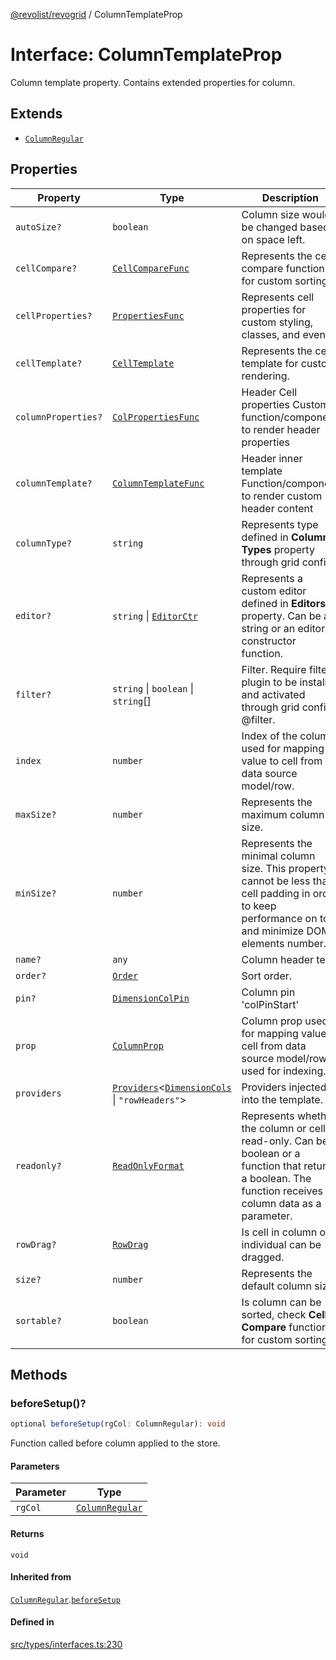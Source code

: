[@revolist/revogrid](README.md) / ColumnTemplateProp

# Interface: ColumnTemplateProp

Column template property.
Contains extended properties for column.

## Extends

- [`ColumnRegular`](Interface.ColumnRegular.md)

## Properties

| Property | Type | Description | Inherited from | Defined in |
| ------ | ------ | ------ | ------ | ------ |
| `autoSize?` | `boolean` | Column size would be changed based on space left. | [`ColumnRegular`](Interface.ColumnRegular.md).`autoSize` | [src/types/interfaces.ts:206](https://github.com/revolist/revogrid/blob/39cfd614966a26ee6ce63b18984e6b24b2874cc5/src/types/interfaces.ts#L206) |
| `cellCompare?` | [`CellCompareFunc`](TypeAlias.CellCompareFunc.md) | Represents the cell compare function for custom sorting. | [`ColumnRegular`](Interface.ColumnRegular.md).`cellCompare` | [src/types/interfaces.ts:178](https://github.com/revolist/revogrid/blob/39cfd614966a26ee6ce63b18984e6b24b2874cc5/src/types/interfaces.ts#L178) |
| `cellProperties?` | [`PropertiesFunc`](TypeAlias.PropertiesFunc.md) | Represents cell properties for custom styling, classes, and events. | [`ColumnRegular`](Interface.ColumnRegular.md).`cellProperties` | [src/types/interfaces.ts:170](https://github.com/revolist/revogrid/blob/39cfd614966a26ee6ce63b18984e6b24b2874cc5/src/types/interfaces.ts#L170) |
| `cellTemplate?` | [`CellTemplate`](Interface.CellTemplate.md) | Represents the cell template for custom rendering. | [`ColumnRegular`](Interface.ColumnRegular.md).`cellTemplate` | [src/types/interfaces.ts:174](https://github.com/revolist/revogrid/blob/39cfd614966a26ee6ce63b18984e6b24b2874cc5/src/types/interfaces.ts#L174) |
| `columnProperties?` | [`ColPropertiesFunc`](TypeAlias.ColPropertiesFunc.md) | Header Cell properties Custom function/component to render header properties | [`ColumnRegular`](Interface.ColumnRegular.md).`columnProperties` | [src/types/interfaces.ts:113](https://github.com/revolist/revogrid/blob/39cfd614966a26ee6ce63b18984e6b24b2874cc5/src/types/interfaces.ts#L113) |
| `columnTemplate?` | [`ColumnTemplateFunc`](TypeAlias.ColumnTemplateFunc.md) | Header inner template Function/component to render custom header content | [`ColumnRegular`](Interface.ColumnRegular.md).`columnTemplate` | [src/types/interfaces.ts:108](https://github.com/revolist/revogrid/blob/39cfd614966a26ee6ce63b18984e6b24b2874cc5/src/types/interfaces.ts#L108) |
| `columnType?` | `string` | Represents type defined in **Column Types** property through grid config. | [`ColumnRegular`](Interface.ColumnRegular.md).`columnType` | [src/types/interfaces.ts:226](https://github.com/revolist/revogrid/blob/39cfd614966a26ee6ce63b18984e6b24b2874cc5/src/types/interfaces.ts#L226) |
| `editor?` | `string` \| [`EditorCtr`](TypeAlias.EditorCtr.md) | Represents a custom editor defined in **Editors** property. Can be a string or an editor constructor function. | [`ColumnRegular`](Interface.ColumnRegular.md).`editor` | [src/types/interfaces.ts:166](https://github.com/revolist/revogrid/blob/39cfd614966a26ee6ce63b18984e6b24b2874cc5/src/types/interfaces.ts#L166) |
| `filter?` | `string` \| `boolean` \| `string`[] | Filter. Require filter plugin to be installed and activated through grid config @filter. | [`ColumnRegular`](Interface.ColumnRegular.md).`filter` | [src/types/interfaces.ts:210](https://github.com/revolist/revogrid/blob/39cfd614966a26ee6ce63b18984e6b24b2874cc5/src/types/interfaces.ts#L210) |
| `index` | `number` | Index of the column, used for mapping value to cell from data source model/row. | - | [src/types/interfaces.ts:250](https://github.com/revolist/revogrid/blob/39cfd614966a26ee6ce63b18984e6b24b2874cc5/src/types/interfaces.ts#L250) |
| `maxSize?` | `number` | Represents the maximum column size. | [`ColumnRegular`](Interface.ColumnRegular.md).`maxSize` | [src/types/interfaces.ts:161](https://github.com/revolist/revogrid/blob/39cfd614966a26ee6ce63b18984e6b24b2874cc5/src/types/interfaces.ts#L161) |
| `minSize?` | `number` | Represents the minimal column size. This property cannot be less than cell padding in order to keep performance on top and minimize DOM elements number. | [`ColumnRegular`](Interface.ColumnRegular.md).`minSize` | [src/types/interfaces.ts:157](https://github.com/revolist/revogrid/blob/39cfd614966a26ee6ce63b18984e6b24b2874cc5/src/types/interfaces.ts#L157) |
| `name?` | `any` | Column header text. | [`ColumnRegular`](Interface.ColumnRegular.md).`name` | [src/types/interfaces.ts:202](https://github.com/revolist/revogrid/blob/39cfd614966a26ee6ce63b18984e6b24b2874cc5/src/types/interfaces.ts#L202) |
| `order?` | [`Order`](TypeAlias.Order.md) | Sort order. | [`ColumnRegular`](Interface.ColumnRegular.md).`order` | [src/types/interfaces.ts:218](https://github.com/revolist/revogrid/blob/39cfd614966a26ee6ce63b18984e6b24b2874cc5/src/types/interfaces.ts#L218) |
| `pin?` | [`DimensionColPin`](TypeAlias.DimensionColPin.md) | Column pin 'colPinStart'|'colPinEnd'. | [`ColumnRegular`](Interface.ColumnRegular.md).`pin` | [src/types/interfaces.ts:198](https://github.com/revolist/revogrid/blob/39cfd614966a26ee6ce63b18984e6b24b2874cc5/src/types/interfaces.ts#L198) |
| `prop` | [`ColumnProp`](TypeAlias.ColumnProp.md) | Column prop used for mapping value to cell from data source model/row, used for indexing. | [`ColumnRegular`](Interface.ColumnRegular.md).`prop` | [src/types/interfaces.ts:194](https://github.com/revolist/revogrid/blob/39cfd614966a26ee6ce63b18984e6b24b2874cc5/src/types/interfaces.ts#L194) |
| `providers` | [`Providers`](TypeAlias.Providers.md)\<[`DimensionCols`](TypeAlias.DimensionCols.md) \| `"rowHeaders"`\> | Providers injected into the template. | - | [src/types/interfaces.ts:246](https://github.com/revolist/revogrid/blob/39cfd614966a26ee6ce63b18984e6b24b2874cc5/src/types/interfaces.ts#L246) |
| `readonly?` | [`ReadOnlyFormat`](TypeAlias.ReadOnlyFormat.md) | Represents whether the column or cell is read-only. Can be a boolean or a function that returns a boolean. The function receives column data as a parameter. | [`ColumnRegular`](Interface.ColumnRegular.md).`readonly` | [src/types/interfaces.ts:147](https://github.com/revolist/revogrid/blob/39cfd614966a26ee6ce63b18984e6b24b2874cc5/src/types/interfaces.ts#L147) |
| `rowDrag?` | [`RowDrag`](TypeAlias.RowDrag.md) | Is cell in column or individual can be dragged. | [`ColumnRegular`](Interface.ColumnRegular.md).`rowDrag` | [src/types/interfaces.ts:222](https://github.com/revolist/revogrid/blob/39cfd614966a26ee6ce63b18984e6b24b2874cc5/src/types/interfaces.ts#L222) |
| `size?` | `number` | Represents the default column size. | [`ColumnRegular`](Interface.ColumnRegular.md).`size` | [src/types/interfaces.ts:151](https://github.com/revolist/revogrid/blob/39cfd614966a26ee6ce63b18984e6b24b2874cc5/src/types/interfaces.ts#L151) |
| `sortable?` | `boolean` | Is column can be sorted, check **Cell Compare** function for custom sorting. | [`ColumnRegular`](Interface.ColumnRegular.md).`sortable` | [src/types/interfaces.ts:214](https://github.com/revolist/revogrid/blob/39cfd614966a26ee6ce63b18984e6b24b2874cc5/src/types/interfaces.ts#L214) |

## Methods

### beforeSetup()?

```ts
optional beforeSetup(rgCol: ColumnRegular): void
```

Function called before column applied to the store.

#### Parameters

| Parameter | Type |
| ------ | ------ |
| `rgCol` | [`ColumnRegular`](Interface.ColumnRegular.md) |

#### Returns

`void`

#### Inherited from

[`ColumnRegular`](Interface.ColumnRegular.md).[`beforeSetup`](Interface.ColumnRegular.md#beforesetup)

#### Defined in

[src/types/interfaces.ts:230](https://github.com/revolist/revogrid/blob/39cfd614966a26ee6ce63b18984e6b24b2874cc5/src/types/interfaces.ts#L230)

